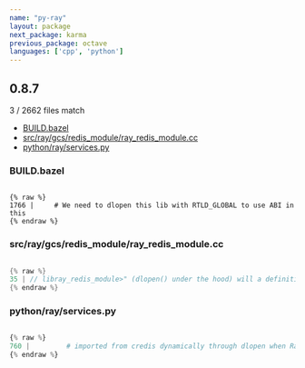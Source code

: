 ```yaml
---
name: "py-ray"
layout: package
next_package: karma
previous_package: octave
languages: ['cpp', 'python']
---
```

## 0.8.7
3 / 2662 files match

 - [BUILD.bazel](#buildbazel)
 - [src/ray/gcs/redis_module/ray_redis_module.cc](#srcraygcsredis_moduleray_redis_modulecc)
 - [python/ray/services.py](#pythonrayservicespy)

### BUILD.bazel

```

{% raw %}
1766 |     # We need to dlopen this lib with RTLD_GLOBAL to use ABI in this
{% endraw %}

```
### src/ray/gcs/redis_module/ray_redis_module.cc

```cpp

{% raw %}
35 | // libray_redis_module>" (dlopen() under the hood) will a definition of "module"
{% endraw %}

```
### python/ray/services.py

```python

{% raw %}
760 |         # imported from credis dynamically through dlopen when Ray is built
{% endraw %}

```
